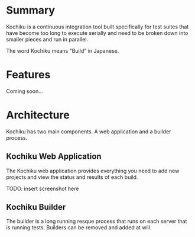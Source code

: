 # Summary

Kochiku is a continuous integration tool built specifically for test suites that have become too long to execute serially and need to be broken down into smaller pieces and run in parallel.

The word Kochiku means "Build" in Japanese.

# Features

Coming soon...

# Architecture

Kochiku has two main components. A web application and a builder process.

## Kochiku Web Application

The Kochiku web application provides everything you need to add new projects and view the status and results of each build.

TODO: insert screenshot here

## Kochiku Builder

The builder is a long running resque process that runs on each server that is running tests. Builders can be removed and added at will.
